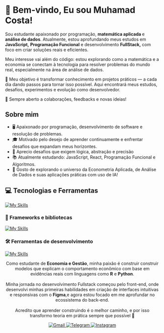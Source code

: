 
# 👋 Bem-vindo, Eu sou Muhamad Costa!
<p align="left">
Sou estudante apaixonado por programação, <strong> matemática aplicada </strong> e <strong> análise de dados</strong>. Atualmente, estou aprofundando meus estudos em <strong>JavaScript,</strong> <strong>Programação Funcional</strong> e desenvolvimento <strong>FullStack,</strong> com foco em criar soluções reais e eficientes. <P>
<P>Meu interesse vai além do código: estou explorando como a matemática e a economia se conectam à tecnologia para resolver problemas do mundo real, especialmente na área de análise de dados.</P>
<P>🎯 Meu objetivo é transformar conhecimento em projetos práticos — a cada dia dando passos para tornar isso possível. Aqui encontrará meus estudos, desafios, experimentos e evolução como desenvolvedor.</P>
🚀 Sempre aberto a colaborações, feedbacks e novas ideias!

</p>

## Sobre mim

- 🖥️ Apaixonado por programação, desenvolvimento de software e resolução de problemas.
- 🎓 Motivado pelo desejo de aprender continuamente e enfrentar desafios que expandam meus horizontes.
- 🧠 Aprecio desafios que exigem lógica, abstração e precisão
- 📚 Atualmente estudando: JavaScript, React, Programação Funcional e Algoritmos.
- 🚀 Gosto de explorando o universo da Econometria Aplicada, de Análise de Dados e suas aplicações práticas com uso de IA!



  
## 💻 Tecnologias e Ferramentas
[![My Skills](https://skillicons.dev/icons?i=html,css,js,ts,nodejs,python,docker)](https://skillicons.dev)

### 🚀 Frameworks e bibliotecas
[![My Skills](https://skillicons.dev/icons?i=react,tailwind,vite,babel,npm,webpack,nextjs,mysql)](https://skillicons.dev)

### 🛠️ Ferramentas de desenvolvimento
[![My Skills](https://skillicons.dev/icons?i=git,github,figma,vscode,postman)](https://skillicons.dev)

  
</div>


<p align="center"> 
Como estudante de <strong>Economia e Gestão</strong>, minha paixão é construir construir modelos que explicam o comportamento econômico com base em evidências reais com linguagens como <strong>R</strong> e <strong>Python</strong>.
<br><br>
Minha jornada no desenvolvimento Fullstack começou pelo front-end, onde desenvolvi minhas primeiras habilidades em criação de interfaces intuitivas e responsivas com o <strong>Figma</strong>,e agora estou focado em me aprofundar no ecossistema do back-end.
<br><br>
Acredito que aprender construindo é o melhor caminho, e por isso transformo teoria em prática sempre que possível 🚀



<p align="center">

</p>


<p align="center">
  <a href="https://mail.google.com/mail/?view=cm&fs=1&to=muhamadcosta0@gmail.com" target="_blank" title="Gmail">
  <img src="https://img.shields.io/badge/-Gmail-FF0000?style=flat-square&labelColor=FF0000&logo=gmail&logoColor=white" alt="Gmail"/>
</a>

<a href="https://t.me/+258844893285" target="_blank" title="Telegram">
  <img src="https://img.shields.io/badge/-Telegram-0088cc?style=flat-square&logo=telegram&logoColor=white" alt="Telegram"/>
</a>

<a href="https://www.instagram.com/taufik.muhamad.391420/" target="_blank" title="Instagram">
  <img src="https://img.shields.io/badge/-Instagram-DF0174?style=flat-square&labelColor=DF0174&logo=instagram&logoColor=white" alt="Instagram"/>
</a>

</p>



